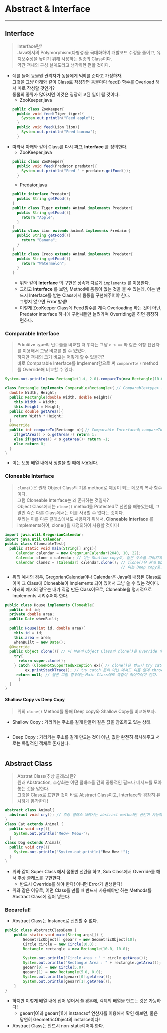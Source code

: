 # Abstract & Interface
---
## Interface
> Interface란?  
> Java에서의 Polymorphism(다형성)을 극대화하여 개발코드 수정을 줄이고, 유지보수성을 높이기 위해 사용하는 일종의 Class이다.  
> 약간 객체의 구성 설계도라고 생각하면 편할 것이다.  

- 예를 들어 동물원 관리자가 동물에게 먹이를 준다고 가정하자.  
  그것을 그냥 아래와 같이 Class로 작성하면 동물마다 feed() 함수를 Overload 해서 따로 작성할 것인가?  
  동물의 종류가 많아지면 이것은 굉장히 고된 일이 될 것이다.  
  - ZooKeeper.java
  ```java
  public class ZooKeeper{
    public void feed(Tiger tiger){
      System.out.println("Feed apple");
    }
    public void feed(Lion lion){
      System.out.println("Feed banana");
    }
  ```
- 따라서 아래와 같이 Class를 다시 짜고, __Interface__ 를 정의한다.
  - ZooKeeper.java
  ```java
  public class ZooKeeper{
    public void feed(Predator predator){
      System.out.println("Feed " + predator.getFood());
    }
  ```
  - Predator.java
  ```java
  public interface Predator{
    public String getFood();
  }
  public class Tiger extends Animal implements Predator{
    public String getFood(){
      return "Apple";
    }
  }
  public class Lion extends Animal implements Predator{
    public String getFood(){
      return "Banana";
    }
  }
  public class Croco extends Animal implements Predator{
    public String getFood(){
      return "Watermelon";
    }
  }
  ```
  - 위와 같이 __Interface__ 의 구현은 상속과 다르게 ```implements``` 를 이용한다.
  - 그리고 __Interface__ 를 보면, Method에 몸통이 없는 것을 볼 수 있는데, 이는 반드시 Interface를 받는 Class에서 몸통을 구현해주어야 한다.  
    그렇지 않으면 Error 발생!
  - 이렇게 ZooKeeper Class에 Feed 함수를 계속 Overloading 하는 것이 아닌, Predator interface 하나에 구현체들만 늘려가며 Overriding을 하면 굉장히 편하다.

### Comparable Interface
> Primitive type의 변수들을 비교할 때 우리는 그냥 ```> < ==``` 와 같은 이항 연산자를 이용해서 그냥 비교를 할 수 있었다.   
> 하지만 객체의 크기 비교는 어떻게 할 수 있을까?  
> 바로 Comparable Interface를 Implement함으로 써 ```compareTo()``` method를 Override해 비교할 수 있다.  
```java
System.out.println(new Rectangle(1.0, 2.0).compareTo(new Rectangle(10.0, 10.0)));

class Rectangle implements Comparable<Rectangle>{ // Comparable<type> 으로 implements 한다.
  double Width, Height;
  public Rectangle(double Width, double Height){
  	this.Width = Width;
	this.Height = Height;
  public double getArea(){
	return Width * Height;
  }
  @Override
  public int compareTo(Rectange o){ // Comparable Interface의 compareTo를 Override.
    if(getArea() > o.getArea()) return 1;
    else if(getArea() < o.getArea()) return -1;
    else return 0;
  }
}
```
- 이는 보통 배열 내에서 정렬을 할 때에 사용된다.

### Cloneable Interface
> ```clone()```은 원래 Object Class의 기본 method로 제공이 되는 메모리 복사 함수이다.  
> 그럼 Cloneable Interface는 왜 존재하는 것일까?  
> Object Class에서는 ```clone()```  method를 Protected로 선언을 해놓았는데, 그 말인 즉슨 다른 Class에서는 이를 사용할 수 없다는 것이다.  
> 우리는 이를 다른 클래스에서도 사용하기 위해서, __Cloneable Interface__ 를 implements하여, clone()을 재정의하여 사용할 것이다!  
```java
import java.util.GregorianCalendar;
import java.util.Calendar;
public class CloneableTest{
  public static void main(String[] args){
     Calendar calendar = new GregorianCalendar(2040, 10, 22);
     Calendar clone = calendar; // 이는 Shallow copy로, 같은 주소를 가리키게 하는 것.
     Calendar clone2 = (Calendar) calendar.clone(); // clone()은 원래 Object의 instance이므로, Calendar로 Cast를 해주어야 하는 것!
                                                    // 이는 Deep copy로, 내용물을 완전히 복사하는 것.
```
- 위의 예시의 경우, GregorianCalendar이나 Calendar은 Java에 내장된 Class로 이미 그 Class에 Cloneable이 Implements 되어 있어서 그냥 쓸 수 있는 것이다.
- 아래의 예시의 경우는 내가 직접 만든 Class이므로, Cloneable을 명시적으로 Implements 시켜주어야 한다.
```java
public class House implements Cloneable{
  public int id;
  private double area;
  public Date whenBuilt;
  
  public House(int id, double area){
    this.id = id; 
    this.area = area;
    whenBuilt = new Date();
  @Override
  public Object clone(){ // 이 부분이 Object Class의 clone()을 Override 하는 부분이다.
    try{
      return super.clone();
    } catch (CloneNotSupportedException ex){ // clone()은 반드시 try catch문이나 throw문과 함께 사용되어야 한다.
         ex.printStackTrace(); // try catch 문이 아닌 메서드 이름 옆에 throws CloneNotSupportedException 이라고 적어주어도 된다.
	 return null; // 물론 그럴 경우에는 Main Class에도 똑같이 적어주어야 한다.
      }
  }
}
```
#### Shallow Copy vs Deep Copy
> 위의 ```clone()``` Method를 통해 Deep copy와 Shallow Copy를 비교해보자.  
- Shallow Copy : 가리키는 주소를 같게 만들어 같은 값을 참조하고 있는 상태.
```java
```
- Deep Copy : 가리키는 주소를 같게 만드는 것이 아닌, 값만 완전히 복사해주고 서로는 독립적인 객체로 존재한다.
```java
```

## Abstract Class
> Abstrat Class(추상 클래스)란?  
> 원래 Abstraction, 추상화는 어떤 클래스들 간의 공통적인 필드나 메서드를 모아 놓는 것을 말한다.  
> 그것을 Class로 표현한 것이 바로 Abstract Class이고, Interface와 굉장히 유사하게 동작한다!  
```java
abstract class Animal{
  abstract void cry(); // 추상 클래스 내에서는 abstract method만 선언이 가능하다.
}
class Cat extends Animal {
  public void cry(){
    System.out.println("Meow- Meow-");
  }
class Dog extends Animal{
  public void cry(){
    System.out.println("System.out.println("Bow Bow !");
  }
}
```
- 위와 같이 Super Class 에서 몸통만 선언을 하고, Sub Class에서 Override를 해서 추상 클래스를 구현한다.  
  - 반드시 Override를 해야 한다! 아니면 Error가 발생한다!
- 위와 같은 이유로, 어떤 Class를 만들 때 반드시 사용해야만 하는 Methods를 Abstract Class에 집어 넣는다.

### Becareful!
- Abstract Class는 Instance로 선언할 수 없다.
```java
public class AbstractClassDemo {
	public static void main(String args[]) {
		GeometricObject[] geoarr = new GeometricObject[10];
		Circle circle = new Circle(10.0);
		Rectangle rectangle = new Rectangle(10.0, 10.0);
		
		System.out.println("Circle Area : " + circle.getArea());
		System.out.println("Rectangle Area : " + rectangle.getArea());
		geoarr[0] = new Circle(5.0);
		geoarr[1] = new Rectangle(5.0, 8.0);
		System.out.println(geoarr[0].getArea());
		System.out.println(geoarr[1].getArea());
	}
}
```
- 하지만 이렇게 배열 내에 집어 넣어서 쓸 경우에, 객체의 배열을 만드는 것은 가능하다!
  - geoarr[0]과 geoarr[1]에 instanceof 연산자를 이용해서 확인 해보면, 둘은 당연히 GeometricObject의 instance이다!
- Abstract Class는 반드시 non-static이어야 한다.
